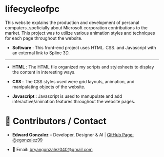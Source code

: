 # lifecycleofpc
This website explains the production and development of personal computers..speficially about Microsoft corporation contributions to the market.
This project was to utilize various animation styles and techniques for each page throughout the website. 

- **Software** : This front-end project uses HTML. CSS. and Javascript with an external link to Spline 3D.

-------------------------------------------------------------------------------------------------------------------------

- **HTML** : The HTML file organized my scripts and stylesheets to display the content in interesting ways.

- **CSS** : The CSS styles used were grid layouts, animation, and manipulating objects of the website. 

- **Javascript** : Javascript is used to manupulate and add interactive/animation features throughout the website pages.

# 👥 Contributors / Contact
* **Edward Gonzalez** – Developer, Designer & AI | [GitHub Page: @egonzalez99](https://github.com/egonzalez99)

* 📧 Email: [bryangonzalez040@gmail.com](mailto:bryangonzalez040@gmail.com)
